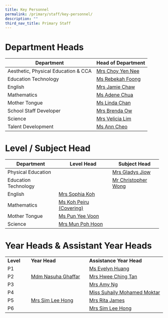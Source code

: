 ```yaml
---
title: Key Personnel
permalink: /primary/staff/key-personnel/
description: ""
third_nav_title: Primary Staff
---
```

# Department Heads

| Department | Head of Department | 
| -------- | -------- |
| Aesthetic, Physical Education & CCA| [Mrs Choy Yen Nee  ](mailto:tan_yen_nee@schools.gov.sg)
Education Technology|[Ms Rebekah Foong](mailto:foong_chen_kai_rebekah@schools.gov.sg)
English| [Mrs Jamie Chaw](mailto:lo_hwee_ling_jamie@schools.gov.sg)
Mathematics|[Ms Adene Chua ](mailto:chua_yuen_yee@schools.gov.sg)
Mother Tongue|[Ms Linda Chan ](mailto:chan_pei_chui@schools.gov.sg)
School Staff Developer|[Mrs Brenda Ow](mailto:koh_li_ying_brenda@schools.gov.sg)
Science|[Mrs Velicia Lim](mailto:foo_wei_tint_velicia@schools.gov.sg)
Talent Development| [Ms Ann Cheo](mailto:ann_cheo@schools.gov.sg)

# Level / Subject Head 

| Department | Level  Head|Subject Head |
| -------- | -------- |-------- |
|Physical Education|| [Mrs Gladys Jiow](mailto:tan_tsu_pei_gladys@schools.gov.sg)
Education Technology||[Mr Christopher Wong](mailto:christopher_wong_say_eng@schools.gov.sg)
English| [Mrs Sophia Koh ](mailto:koh_pei_chen_sophia@schools.gov.sg	)
Mathematics|[Ms Koh Peiru (Covering)](mailto:koh_pei_loo@schools.gov.sg)
Mother Tongue|[Ms Pun Yee Voon](mailto:pun_yee_voon@schools.gov.sg)
Science|[Mrs Mun Poh Hoon](mailto:chua_poh_hoon@schools.gov.sg)


# Year Heads & Assistant Year Heads
<table border="0" cellpadding="0" cellspacing="0" width="518" style="border-collapse:
 collapse;width:388pt"><colgroup><col width="64" style="width:48pt"> <col width="195" style="mso-width-source:userset;mso-width-alt:7131;width:146pt"> <col width="259" style="mso-width-source:userset;mso-width-alt:9472;width:194pt"></colgroup><tbody><tr height="20" style="height:15.0pt"><td height="20" width="64" style="height:15.0pt;width:48pt"><b>Level</td><td width="195" style="width:146pt"><b>Year Head</td><td width="259" style="width:194pt"><b>Assistance Year Head</td></tr><tr height="20" style="height:15.0pt"><td height="20" class="xl65" style="height:15.0pt">P1</td><td rowspan="3" class="xl66"><a href="mailto:nasuha_ghaffar@schools.gov.sg">Mdm Nasuha Ghaffar</a></td><td class="xl66"><a href="mailto:huang_yulin_evelyn@schools.gov.sg">Ms Evelyn Huang</a></td></tr><tr height="20" style="height:15.0pt"><td height="20" class="xl65" style="height:15.0pt">P2</td><td class="xl66"><a href="mailto:tan_sian_huang@schools.gov.sg">Mrs Hwee Ching Tan</a></td></tr><tr height="20" style="height:15.0pt"><td height="20" class="xl65" style="height:15.0pt">P3</td><td class="xl66"><a href="mailto:fang_yingying_amy@schools.gov.sg">Mrs Amy Ng</a></td></tr><tr height="20" style="height:15.0pt"><td height="20" class="xl65" style="height:15.0pt">P4</td><td rowspan="3" class="xl66"><a href="mailto:chua_lee_hong@schools.gov.sg">Mrs Sim Lee Hong</a></td><td class="xl66"><a href="mailto:suhaily_md_moktar@schools.gov.sg">Miss Suhaily Mohamed Moktar</a></td></tr><tr height="20" style="height:15.0pt"><td height="20" class="xl65" style="height:15.0pt">P5</td><td class="xl66"><a href="mailto:rita_james@schools.gov.sg">Mrs Rita James</a></td></tr><tr height="20" style="height:15.0pt"><td height="20" class="xl65" style="height:15.0pt">P6</td><td class="xl66"><a href="mailto:chua_lee_hong@schools.gov.sg">Mrs Sim Lee Hong</a></td></tr></tbody></table>